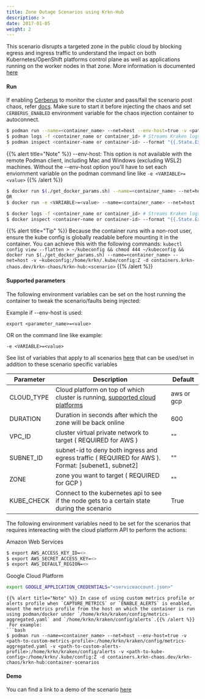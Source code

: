 ```yaml
---
title: Zone Outage Scenarios using Krkn-Hub
description: >
date: 2017-01-05
weight: 2
---
```

This scenario disrupts a targeted zone in the public cloud by blocking egress and ingress traffic to understand the impact on both Kubernetes/OpenShift platforms control plane as well as applications running on the worker nodes in that zone. More information is documented [here](/docs/scenarios/zone-outage-scenarios/_index.md)

#### Run

If enabling [Cerberus](/docs/cerberus/) to monitor the cluster and pass/fail the scenario post chaos, refer [docs](/docs/cerberus/). Make sure to start it before injecting the chaos and set `CERBERUS_ENABLED` environment variable for the chaos injection container to autoconnect.
 
```bash
$ podman run --name=<container_name> --net=host --env-host=true -v <path-to-kube-config>:/home/krkn/.kube/config:Z -d containers.krkn-chaos.dev/krkn-chaos/krkn-hub:zone-outages
$ podman logs -f <container_name or container_id> # Streams Kraken logs
$ podman inspect <container-name or container-id> --format "{{.State.ExitCode}}" # Outputs exit code which can considered as pass/fail for the scenario
```
{{% alert title="Note" %}} --env-host: This option is not available with the remote Podman client, including Mac and Windows (excluding WSL2) machines. 
Without the --env-host option you'll have to set each enviornment variable on the podman command line like  `-e <VARIABLE>=<value>`
{{% /alert %}}


```bash
$ docker run $(./get_docker_params.sh) --name=<container_name> --net=host -v <path-to-kube-config>:/home/krkn/.kube/config:Z -d containers.krkn-chaos.dev/krkn-chaos/krkn-hub:zone-outages
OR 
$ docker run -e <VARIABLE>=<value> --name=<container_name> --net=host -v <path-to-kube-config>:/home/krkn/.kube/config:Z -d containers.krkn-chaos.dev/krkn-chaos/krkn-hub:zone-outages

$ docker logs -f <container_name or container_id> # Streams Kraken logs
$ docker inspect <container-name or container-id> --format "{{.State.ExitCode}}" # Outputs exit code which can considered as pass/fail for the scenario
```
{{% alert title="Tip" %}} Because the container runs with a non-root user, ensure the kube config is globally readable before mounting it in the container. You can achieve this with the following commands:
```kubectl config view --flatten > ~/kubeconfig && chmod 444 ~/kubeconfig && docker run $(./get_docker_params.sh) --name=<container_name> --net=host -v ~kubeconfig:/home/krkn/.kube/config:Z -d containers.krkn-chaos.dev/krkn-chaos/krkn-hub:<scenario>``` {{% /alert %}}
#### Supported parameters

The following environment variables can be set on the host running the container to tweak the scenario/faults being injected:

Example if --env-host is used:
```
export <parameter_name>=<value>
```
OR on the command line like example: 

```
-e <VARIABLE>=<value> 
```

See list of variables that apply to all scenarios [here](/docs/scenarios/all-scenario-env.md) that can be used/set in addition to these scenario specific variables

Parameter               | Description                                                           | Default
----------------------- | -----------------------------------------------------------------     | ------------------------------------ |
CLOUD_TYPE              | Cloud platform on top of which cluster is running, [supported cloud platforms](docs/scenarios/cloud_setup.md)                     | aws or gcp |
DURATION                | Duration in seconds after which the zone will be back online          | 600                                  |
VPC_ID                  | cluster virtual private network to target ( REQUIRED for AWS )                             | ""                                   |
SUBNET_ID               | subnet-id to deny both ingress and egress traffic ( REQUIRED for AWS ). Format: [subenet1, subnet2]                    | ""                                   |
ZONE                  | zone you want to target ( REQUIRED for GCP )                             | ""                                   |
KUBE_CHECK	 | Connect to the kubernetes api to see if the node gets to a certain state during the scenario | 	True
The following environment variables need to be set for the scenarios that requires intereacting with the cloud platform API to perform the actions:

Amazon Web Services
```bash
$ export AWS_ACCESS_KEY_ID=<>
$ export AWS_SECRET_ACCESS_KEY=<>
$ export AWS_DEFAULT_REGION=<>
```

Google Cloud Platform
```bash
export GOOGLE_APPLICATION_CREDENTIALS="<serviceaccount.json>"
```

```
{{% alert title="Note" %}} In case of using custom metrics profile or alerts profile when `CAPTURE_METRICS` or `ENABLE_ALERTS` is enabled, mount the metrics profile from the host on which the container is run using podman/docker under `/home/krkn/kraken/config/metrics-aggregated.yaml` and `/home/krkn/kraken/config/alerts`.{{% /alert %}}
 For example:
```bash
$ podman run --name=<container_name> --net=host --env-host=true -v <path-to-custom-metrics-profile>:/home/krkn/kraken/config/metrics-aggregated.yaml -v <path-to-custom-alerts-profile>:/home/krkn/kraken/config/alerts -v <path-to-kube-config>:/home/krkn/.kube/config:Z -d containers.krkn-chaos.dev/krkn-chaos/krkn-hub:container-scenarios
```

#### Demo
You can find a link to a demo of the scenario [here](https://asciinema.org/a/452672?speed=3&theme=solarized-dark)
